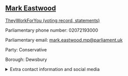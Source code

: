 ## <a href="https://members.parliament.uk/member/4807/contact">Mark Eastwood</a>

<a href="https://www.theyworkforyou.com/mp/25923/mark_eastwood/dewsbury">TheyWorkForYou (voting record, statements)</a> 

Parliamentary phone number: 02072193000 

Parliamentary email: mark.eastwood.mp@parliament.uk 

Party: Conservative 

Borough: Dewsbury 

<details><summary>Extra contact information and social media</summary> 
<li>Website:</li>
<li>Twitter: https://twitter.com/mark4dewsbury</li>
<li>Constituency office phone number: 01924939007</li>
<li>Constituency office email:</li>
<li>Facebook: https://www.facebook.com/mark4dewsbury/</li>
<li>Instagram: https://www.instagram.com/mark4dewsbury/</li>
<li>Youtube:</li>
<li>Linkedin:</li>
<li>Government department phone number:</li>
<li>Government department email:</li>
<li>Threads:</li>
<li>Party office phone number:</li>
<li>Party office email:</li>
<li>Tiktok:</li>
</details>